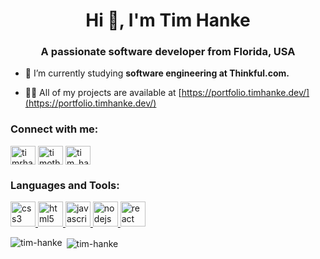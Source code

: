 <h1 align="center">Hi 👋, I'm Tim Hanke</h1>
<h3 align="center">A passionate software developer from Florida, USA</h3>

- 🌱 I’m currently studying **software engineering at Thinkful.com.**

- 👨‍💻 All of my projects are available at [https://portfolio.timhanke.dev/](https://portfolio.timhanke.dev/)

<p align="left">
<h3 align="left">Connect with me:</h3>
<a href="https://twitter.com/timrhanke" target="blank"><img align="center" src="https://cdn.jsdelivr.net/npm/simple-icons@3.0.1/icons/twitter.svg" alt="timrhanke" height="30" width="40" /></a>
<a href="https://linkedin.com/in/timothy-hanke" target="blank"><img align="center" src="https://cdn.jsdelivr.net/npm/simple-icons@3.0.1/icons/linkedin.svg" alt="timothy-hanke" height="30" width="40" /></a>
<a href="https://www.hackerrank.com/tim_hanke" target="blank"><img align="center" src="https://cdn.jsdelivr.net/npm/simple-icons@3.0.1/icons/hackerrank.svg" alt="tim_hanke" height="30" width="40" /></a>
</p>

<h3 align="left">Languages and Tools:</h3>
<p align="left"> <a href="https://www.w3schools.com/css/" target="_blank"> <img src="https://devicons.github.io/devicon/devicon.git/icons/css3/css3-original-wordmark.svg" alt="css3" width="40" height="40"/> </a> <a href="https://www.w3.org/html/" target="_blank"> <img src="https://devicons.github.io/devicon/devicon.git/icons/html5/html5-original-wordmark.svg" alt="html5" width="40" height="40"/> </a> <a href="https://developer.mozilla.org/en-US/docs/Web/JavaScript" target="_blank"> <img src="https://devicons.github.io/devicon/devicon.git/icons/javascript/javascript-original.svg" alt="javascript" width="40" height="40"/> </a> <a href="https://nodejs.org" target="_blank"> <img src="https://devicons.github.io/devicon/devicon.git/icons/nodejs/nodejs-original-wordmark.svg" alt="nodejs" width="40" height="40"/> </a> <a href="https://reactjs.org/" target="_blank"> <img src="https://devicons.github.io/devicon/devicon.git/icons/react/react-original-wordmark.svg" alt="react" width="40" height="40"/> </a> </p>

<p><img align="left" src="https://github-readme-stats.vercel.app/api/top-langs/?username=tim-hanke&layout=compact" alt="tim-hanke" /></p>

<p>&nbsp;<img align="center" src="https://github-readme-stats.vercel.app/api?username=tim-hanke&show_icons=true" alt="tim-hanke" /></p>

